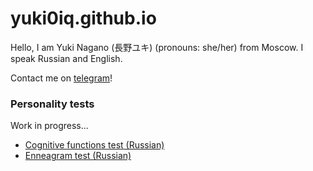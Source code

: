 # yuki0iq.github.io

Hello, I am Yuki Nagano (長野ユキ) (pronouns: she/her) from Moscow. I speak Russian and English.

Contact me on [telegram](https://t.me/yuki0iq)!

### Personality tests

Work in progress...

- [Cognitive functions test (Russian)](/mbti.html)
- [Enneagram test (Russian)](/ennea.html)
